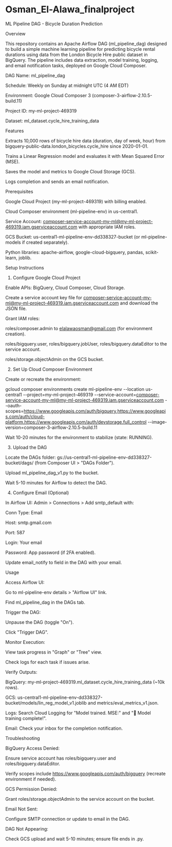 # Osman_El-Alawa_finalproject

ML Pipeline DAG - Bicycle Duration Prediction

Overview

This repository contains an Apache Airflow DAG (ml_pipeline_dag) designed to build a simple machine learning pipeline for predicting bicycle rental durations using data from the London Bicycle Hire public dataset in BigQuery. The pipeline includes data extraction, model training, logging, and email notification tasks, deployed on Google Cloud Composer.





DAG Name: ml_pipeline_dag



Schedule: Weekly on Sunday at midnight UTC (4 AM EDT)



Environment: Google Cloud Composer 3 (composer-3-airflow-2.10.5-build.11)



Project ID: my-ml-project-469319



Dataset: ml_dataset.cycle_hire_training_data

Features





Extracts 10,000 rows of bicycle hire data (duration, day of week, hour) from bigquery-public-data.london_bicycles.cycle_hire since 2020-01-01.



Trains a Linear Regression model and evaluates it with Mean Squared Error (MSE).



Saves the model and metrics to Google Cloud Storage (GCS).



Logs completion and sends an email notification.

Prerequisites





Google Cloud Project (my-ml-project-469319) with billing enabled.



Cloud Composer environment (ml-pipeline-env) in us-central1.



Service Account: composer-service-account-my-ml@my-ml-project-469319.iam.gserviceaccount.com with appropriate IAM roles.



GCS Bucket: us-central1-ml-pipeline-env-dd338327-bucket (or ml-pipeline-models if created separately).



Python libraries: apache-airflow, google-cloud-bigquery, pandas, scikit-learn, joblib.

Setup Instructions

1. Configure Google Cloud Project





Enable APIs: BigQuery, Cloud Composer, Cloud Storage.



Create a service account key file for composer-service-account-my-ml@my-ml-project-469319.iam.gserviceaccount.com and download the JSON file.



Grant IAM roles:





roles/composer.admin to elalawaosman@gmail.com (for environment creation).



roles/bigquery.user, roles/bigquery.jobUser, roles/bigquery.dataEditor to the service account.



roles/storage.objectAdmin on the GCS bucket.

2. Set Up Cloud Composer Environment





Create or recreate the environment:

gcloud composer environments create ml-pipeline-env --location us-central1 --project=my-ml-project-469319 --service-account=composer-service-account-my-ml@my-ml-project-469319.iam.gserviceaccount.com --oauth-scopes=https://www.googleapis.com/auth/bigquery,https://www.googleapis.com/auth/cloud-platform,https://www.googleapis.com/auth/devstorage.full_control --image-version=composer-3-airflow-2.10.5-build.11



Wait 10-20 minutes for the environment to stabilize (state: RUNNING).

3. Upload the DAG





Locate the DAGs folder: gs://us-central1-ml-pipeline-env-dd338327-bucket/dags/ (from Composer UI > "DAGs Folder").



Upload ml_pipeline_dag_v1.py to the bucket.



Wait 5-10 minutes for Airflow to detect the DAG.

4. Configure Email (Optional)





In Airflow UI: Admin > Connections > Add smtp_default with:





Conn Type: Email



Host: smtp.gmail.com



Port: 587



Login: Your email



Password: App password (if 2FA enabled).



Update email_notify to field in the DAG with your email.

Usage





Access Airflow UI:





Go to ml-pipeline-env details > "Airflow UI" link.



Find ml_pipeline_dag in the DAGs tab.



Trigger the DAG:





Unpause the DAG (toggle "On").



Click "Trigger DAG".



Monitor Execution:





View task progress in "Graph" or "Tree" view.



Check logs for each task if issues arise.



Verify Outputs:





BigQuery: my-ml-project-469319.ml_dataset.cycle_hire_training_data (~10k rows).



GCS: us-central1-ml-pipeline-env-dd338327-bucket/models/lin_reg_model_v1.joblib and metrics/eval_metrics_v1.json.



Logs: Search Cloud Logging for "Model trained. MSE:" and "🎉 Model training complete!".



Email: Check your inbox for the completion notification.

Troubleshooting





BigQuery Access Denied:





Ensure service account has roles/bigquery.user and roles/bigquery.dataEditor.



Verify scopes include https://www.googleapis.com/auth/bigquery (recreate environment if needed).



GCS Permission Denied:





Grant roles/storage.objectAdmin to the service account on the bucket.



Email Not Sent:





Configure SMTP connection or update to email in the DAG.



DAG Not Appearing:





Check GCS upload and wait 5-10 minutes; ensure file ends in .py.
